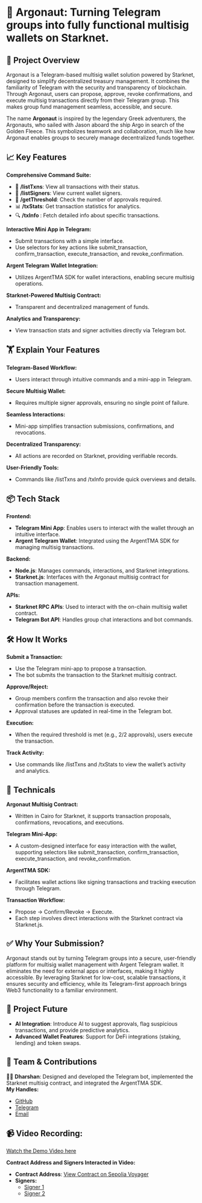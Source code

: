 # 🚀 **Argonaut**: Turning Telegram groups into fully functional multisig wallets on Starknet.

## 🌟 **Project Overview**  
Argonaut is a Telegram-based multisig wallet solution powered by Starknet, designed to simplify decentralized treasury management. It combines the familiarity of Telegram with the security and transparency of blockchain. Through Argonaut, users can propose, approve, revoke confirmations, and execute multisig transactions directly from their Telegram group. This makes group fund management seamless, accessible, and secure.

The name **Argonaut** is inspired by the legendary Greek adventurers, the Argonauts, who sailed with Jason aboard the ship Argo in search of the Golden Fleece. This symbolizes teamwork and collaboration, much like how Argonaut enables groups to securely manage decentralized funds together.

## 📈 **Key Features**

**Comprehensive Command Suite:**  
- 📝 **/listTxns**: View all transactions with their status.  
- 👥 **/listSigners**: View current wallet signers.  
- 🔢 **/getThreshold**: Check the number of approvals required.  
- 📊 **/txStats**: Get transaction statistics for analytics.  
- 🔍 **/txInfo <txId>**: Fetch detailed info about specific transactions.

**Interactive Mini App in Telegram:**  
- Submit transactions with a simple interface.  
- Use selectors for key actions like submit_transaction, confirm_transaction, execute_transaction, and revoke_confirmation.

**Argent Telegram Wallet Integration:**  
- Utilizes ArgentTMA SDK for wallet interactions, enabling secure multisig operations.

**Starknet-Powered Multisig Contract:**  
- Transparent and decentralized management of funds.

**Analytics and Transparency:**  
- View transaction stats and signer activities directly via Telegram bot.

## 🏋️ **Explain Your Features**

**Telegram-Based Workflow:**  
- Users interact through intuitive commands and a mini-app in Telegram.

**Secure Multisig Wallet:**  
- Requires multiple signer approvals, ensuring no single point of failure.

**Seamless Interactions:**  
- Mini-app simplifies transaction submissions, confirmations, and revocations.

**Decentralized Transparency:**  
- All actions are recorded on Starknet, providing verifiable records.

**User-Friendly Tools:**  
- Commands like /listTxns and /txInfo provide quick overviews and details.

## 📦 **Tech Stack**

**Frontend:**  
- **Telegram Mini App**: Enables users to interact with the wallet through an intuitive interface.  
- **Argent Telegram Wallet**: Integrated using the ArgentTMA SDK for managing multisig transactions.

**Backend:**  
- **Node.js**: Manages commands, interactions, and Starknet integrations.  
- **Starknet.js**: Interfaces with the Argonaut multisig contract for transaction management.

**APIs:**  
- **Starknet RPC APIs**: Used to interact with the on-chain multisig wallet contract.  
- **Telegram Bot API**: Handles group chat interactions and bot commands.

## 🛠️ **How It Works**

**Submit a Transaction:**  
- Use the Telegram mini-app to propose a transaction.  
- The bot submits the transaction to the Starknet multisig contract.

**Approve/Reject:**  
- Group members confirm the transaction and also revoke their confirmation before the transaction is executed.  
- Approval statuses are updated in real-time in the Telegram bot.

**Execution:**  
- When the required threshold is met (e.g., 2/2 approvals), users execute the transaction.

**Track Activity:**  
- Use commands like /listTxns and /txStats to view the wallet’s activity and analytics.

## 📌 **Technicals**

**Argonaut Multisig Contract:**  
- Written in Cairo for Starknet, it supports transaction proposals, confirmations, revocations, and executions.

**Telegram Mini-App:**  
- A custom-designed interface for easy interaction with the wallet, supporting selectors like submit_transaction, confirm_transaction, execute_transaction, and revoke_confirmation.

**ArgentTMA SDK:**  
- Facilitates wallet actions like signing transactions and tracking execution through Telegram.

**Transaction Workflow:**  
- Propose → Confirm/Revoke → Execute.  
- Each step involves direct interactions with the Starknet contract via Starknet.js.

## ✅ **Why Your Submission?**  
Argonaut stands out by turning Telegram groups into a secure, user-friendly platform for multisig wallet management with Argent Telegram wallet. It eliminates the need for external apps or interfaces, making it highly accessible. By leveraging Starknet for low-cost, scalable transactions, it ensures security and efficiency, while its Telegram-first approach brings Web3 functionality to a familiar environment.

## 📅 **Project Future**

- **AI Integration**: Introduce AI to suggest approvals, flag suspicious transactions, and provide predictive analytics.  
- **Advanced Wallet Features**: Support for DeFi integrations (staking, lending) and token swaps.

## 🤝 **Team & Contributions**

🧑‍💻 **Dharshan**: Designed and developed the Telegram bot, implemented the Starknet multisig contract, and integrated the ArgentTMA SDK.  
**My Handles:**  
- [GitHub](https://github.com/capGoblin/)  
- [Telegram](https://t.me/capGoblin)  
- [Email](mailto:dharshan2457@gmail.com)

## 📹 **Video Recording:**

[Watch the Demo Video here](https://youtu.be/l6YgXGNO1oQ)

**Contract Address and Signers Interacted in Video:**  
- **Contract Address**: [View Contract on Sepolia Voyager](https://sepolia.voyager.online/contract/0x021a9763bc727b5cb431364acadbaa76b6c616b80d08713ae194a83eed78de4e)  
- **Signers:**  
  - [Signer 1](https://sepolia.voyager.online/contract/0x0796DBE51f8A436621f7a12F19FEB9C01d9314d92660d132c560dF7483eC4913)  
  - [Signer 2](https://sepolia.voyager.online/contract/0x01BA9Fed9DE5545D2e90A4a9A165c16994A2FF3dcc5EDE8f4F72D87413767BF3)
